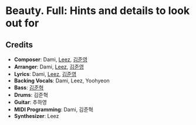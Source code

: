 # Beauty. Full: Hints and details to look out for

## Credits

* **Composer**: Dami, [Leez](https://www.discogs.com/artist/6450670-Leez-2), [김준영](https://www.discogs.com/artist/694396-%EA%B9%80%EC%A4%80%EC%98%81)
* **Arranger**: Dami, [Leez](https://www.discogs.com/artist/6450670-Leez-2), [김준영](https://www.discogs.com/artist/694396-%EA%B9%80%EC%A4%80%EC%98%81)
* **Lyrics**: Dami, [Leez](https://www.discogs.com/artist/6450670-Leez-2), [김준영](https://www.discogs.com/artist/694396-%EA%B9%80%EC%A4%80%EC%98%81)
* **Backing Vocals**: Dami, Leez, Yoohyeon
* **Bass**: [김준혁](https://www.discogs.com/artist/694396-%EA%B9%80%EC%A4%80%EC%98%81)
* **Drums**: 김준혁
* **Guitar**: 추하영
* **MIDI Programming**: Dami, 김준혁
* **Synthesizer**: Leez
